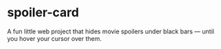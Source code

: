 # spoiler-card
A fun little web project that hides movie spoilers under black bars — until you hover your cursor over them.

